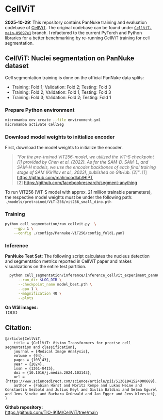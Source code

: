 # CellViT

**2025-10-29:** This repository contains PanNuke training and evaluation codebase of [CellViT](https://github.com/TIO-IKIM/CellViT). The original codebase can be found under [```CellViT-main-05097e1```](https://github.com/sumeromer/CellViT/tree/CellViT-main-05097e1) branch. I refactored to the current PyTorch and Python libraries for a better benchmarking by re-running CellViT training for cell segmentation.


## CellViT: Nuclei segmentation on PanNuke dataset
Cell segmentation training is done on the official PanNuke data splits:
- Training: Fold 1; Validation: Fold 2; Testing: Fold 3
- Training: Fold 2; Validation: Fold 1; Testing: Fold 3
- Training: Fold 3; Validation: Fold 2; Testing: Fold 1

### Prepare Python environment

```bash
micromamba env create --file environment.yml
micromamba activate CellSeg
```

### Download model weights to initialize encoder
First, download the model weights to initialize the encoder.

> *"For the pre-trained ViT256-model, we utilized the ViT-S checkpoint [1] provided by Chen et al. (2022). As for the SAM-B, SAM-L, and SAM-H models, we use the encoder backbones of each final training stage of SAM (Kirillov et al., 2023), published on GitHub. [2]"*. 
[1] https://github.com/mahmoodlab/HIPT  
[2] https://github.com/facebookresearch/segment-anything

To run ViT256 (ViT-S model with approx. 21 million trainable parameters), the respective model weights must be under the following path: ```./models/pretrained/ViT-256/vit256_small_dino.pth```

### Training

```bash
python cell_segmentation/run_cellvit.py  \
    --gpu 1 \
    --config ./configs/Pannuke-ViT256/config_fold1.yaml
```

### Inference 

**PanNuke Test Set:**
The following script calculates the nucleus detection and segmentation metrics reported in CellViT paper and makes visualizations on the entire test partition.

```bash
  python cell_segmentation/inference/inference_cellvit_experiment_pannuke.py \
      --run_dir $LOG_DIR \
      --checkpoint_name model_best.pth \
      --gpu 1 \
      --magnification 40 \
      --plots
```

**On WSI images:**  
TODO


## Citation:
```
@article{CellViT,
    title = {CellViT: Vision Transformers for precise cell segmentation and classification},
    journal = {Medical Image Analysis},
    volume = {94},
    pages = {103143},
    year = {2024},
    issn = {1361-8415},
    doi = {10.1016/j.media.2024.103143},
    url = {https://www.sciencedirect.com/science/article/pii/S1361841524000689},
    author = {Fabian Hörst and Moritz Rempe and Lukas Heine and Constantin Seibold and Julius Keyl and Giulia Baldini and Selma Ugurel and Jens Siveke and Barbara Grünwald and Jan Egger and Jens Kleesiek},
}
```

**Github repository:**  
https://github.com/TIO-IKIM/CellViT/tree/main






